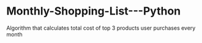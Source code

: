 # Monthly-Shopping-List---Python
Algorithm that calculates total cost of top 3 products user purchases every month
